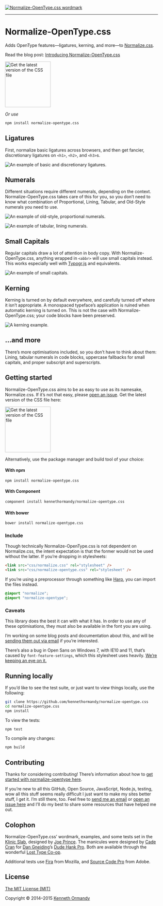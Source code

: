 [![Normalize-OpenType.css wordmark](assets/wordmark.png)](http://kennethormandy.com/journal/normalize-opentype-css)

***

# Normalize-OpenType.css

Adds OpenType features—ligatures, kerning, and more—to [Normalize.css](https://github.com/necolas/normalize.css).

Read the blog post: [Introducing Normalize-OpenType.css](http://kennethormandy.com/journal/normalize-opentype-css)

[<img alt="Get the latest version of the CSS file" src="assets/download.png" width="150px" />](https://raw.githubusercontent.com/kennethormandy/normalize-opentype.css/master/normalize-opentype.css)

_Or use_

```bash
npm install normalize-opentype.css
```

## Ligatures

First, normalize basic ligatures across browsers, and then get fancier, discretionary ligatures on `<h1>`, `<h2>`, and `<h3>`s.

![An example of basic and discretionary ligatures.](assets/example-1.png)

## Numerals

Different situations require different numerals, depending on the context. Normalize-OpenType.css takes care of this for you, so you don’t need to know what combination of Proportional, Lining, Tabular, and Old-Style numerals you need to use.

![An example of old-style, proportional numerals.](assets/example-2.png)

![An example of tabular, lining numerals.](assets/example-3.png)

## Small Capitals

Regular capitals draw a lot of attention in body copy. With Normalize-OpenType.css, anything wrapped in `<abbr>` will use small capitals instead. This works especially well with [Typogr.js](https://github.com/ekalinin/typogr.js) and equivalents.

![An example of small capitals.](assets/example-4.png)

## Kerning

Kerning is turned on by default everywhere, and carefully turned off where it isn’t appropriate. A monospaced typeface’s application is ruined when automatic kerning is turned on. This is not the case with Normalize-OpenType.css; your code blocks have been preserved.

![A kerning example.](assets/example-5.png)

## …and more

There’s more optimisations included, so you don’t have to think about them: Lining, tabular numerals in code blocks, uppercase fallbacks for small capitals, and proper subscript and superscripts.

## Getting started

Normalize-OpenType.css aims to be as easy to use as its namesake, Normalize.css. If it’s not that easy, please [open an issue](https://github.com/kennethormandy/normalize-opentype.css/issues). Get the latest version of the CSS file here:

[<img alt="Get the latest version of the CSS file" src="assets/download.png" width="150px" />](https://raw.githubusercontent.com/kennethormandy/normalize-opentype.css/master/normalize-opentype.css)

Alternatively, use the package manager and build tool of your choice:

#### With npm

```
npm install normalize-opentype.css
```

#### With Component

```bash
component install kennethormandy/normalize-opentype.css
```

#### With bower

```bash
bower install normalize-opentype.css
```

### Include

Though technically Normalize-OpenType.css is not dependent on Normalize.css, the intent expectation is that the former would not be used without the latter. If you’re dropping in stylesheets:

```html
<link src="css/normalize.css" rel="stylesheet" />
<link src="css/normalize-opentype.css" rel="stylesheet" />
```

If you’re using a preprocessor through something like [Harp](http://harpjs.com), you can import the files instead.

```scss
@import "normalize";
@import "normalize-opentype";
```

### Caveats

This library does the best it can with what it has. In order to use any of these optimisations, they must also be available in the font you are using.

I’m working on some blog posts and documentation about this, and will be [sending them out via email](http://kennethormandy.com/journal/newsletter) if you’re interested.

There’s also a bug in Open Sans on Windows 7, with IE10 and 11, that’s caused by `font-feature-settings`, which this stylesheet uses heavily. [We’re keeping an eye on it.](https://github.com/kennethormandy/normalize-opentype.css/issues/4)

## Running locally

If you’d like to see the test suite, or just want to view things locally, use the following:

```bash
git clone https://github.com/kennethormandy/normalize-opentype.css
cd normalize-opentype.css
npm install
```
To view the tests:

```bash
npm test
```

To compile any changes:

```bash
npm build
```

## Contributing

Thanks for considering contributing! There’s information about how to [get started with normalize-opentype here](CONTRIBUTING.md).

If you’re new to all this GitHub, Open Source, JavaScript, Node.js, testing, wow all this stuff seems really difficult I just want to make my sites better stuff, I get it. I’m still there, too. Feel free to [send me an email](mailto:kenneth@chloi.io) or [open an issue here](http://github.com/kennethormandy/normalize-opentype.css/issues) and I’ll do my best to share some resources that have helped me out.

## Colophon

Normalize-OpenType.css’ wordmark, examples, and some tests set in the [Klinic Slab](http://www.losttype.com/font_beta/?name=klinic), designed by [Joe Prince](https://dribbble.com/JoePrince). The manicules were designed by [Cade Cran](http://cadecran.com) for [Dan Gneiding](http://grayhood.com/)’s [Dude Hank Pro](http://www.losttype.com/font/?name=hankpro). Both are available through the wonderful [Lost Type Co-op](http://losttype.com).

Additional tests use [Fira](https://github.com/mozilla/Fira) from Mozilla, and [Source Code Pro](https://github.com/adobe/source-code-pro) from Adobe.

## License

[The MIT License (MIT)](LICENSE.md)

Copyright © 2014–2015 [Kenneth Ormandy](http://kennethormandy.com)

